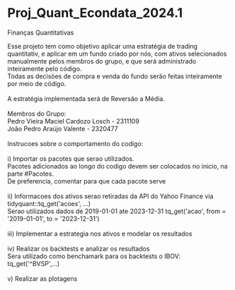 # Proj_Quant_Econdata_2024.1
 Finanças Quantitativas

 Esse projeto tem como objetivo aplicar uma estratégia de trading quantitativ, e aplicar em um fundo criado por nós, com ativos selecionados manualmente pelos membros do grupo, e que será administrado inteiramente pelo código. \
 Todas as decisões de compra e venda do fundo serão feitas inteiramente por meio de código. \
\
 A estratégia implementada será de Reversão a Média.\
\
 Membros do Grupo: \
 Pedro Vieira Maciel Cardozo Losch - 2311109\
 João Pedro Araújo Valente - 2320477\
 \
 Instrucoes sobre o comportamento do codigo:\
 \
 i) Importar os pacotes que serao utilizados.\
  Pacotes adicionados ao longo do codigo devem ser colocados no inicio, na parte #Pacotes.\
  De preferencia, comentar para que cada pacote serve\
 \
 ii) Informacoes dos ativos serao retiradas da API do Yahoo Finance via tidyquant::tq_get('acoes', ...)\
Serao utilizados dados de 2019-01-01 ate 2023-12-31 tq_get('acao', from = '2019-01-01', to = '2023-12-31')\
\
iii) Implementar a estrategia nos ativos e modelar os resultados\
\
iv) Realizar os backtests e analizar os resultados\
Sera utilizado como benchamark para os backtests o IBOV: tq_get('^BVSP',...)\
\
v) Realizar as plotagens